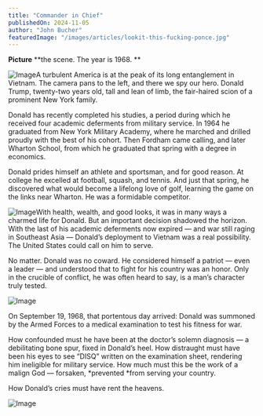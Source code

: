 ```yaml
---
title: "Commander in Chief"
publishedOn: 2024-11-05
author: "John Bucher"
featuredImage: "/images/articles/lookit-this-fucking-ponce.jpg"
---
```


**Picture** **the scene. The year is 1968. **

![Image](/images/articles/lookit-this-fucking-ponce.jpg)A turbulent America is at the peak of its long entanglement in Vietnam. The camera pans to the left, and there we spy our hero. Donald Trump, twenty-two years old, tall and lean of limb, the fair-haired scion of a prominent New York family.

Donald has recently completed his studies, a period during which he received four academic deferments from military service. In 1964 he graduated from New York Military Academy, where he marched and drilled proudly with the best of his cohort. Then Fordham came calling, and later Wharton School, from which he graduated that spring with a degree in economics.

Donald prides himself an athlete and sportsman, and for good reason. At college he excelled at football, squash, and tennis. And just that spring, he discovered what would become a lifelong love of golf, learning the game on the links near Wharton. He was a formidable competitor.

![Image](/images/articles/bonespurball.jpg)With health, wealth, and good looks, it was in many ways a charmed life for Donald. But an important decision shadowed the horizon. With the last of his academic deferments now expired — and war still raging in Southeast Asia — Donald’s deployment to Vietnam was a real possibility. The United States could call on him to serve.

No matter. Donald was no coward. He considered himself a patriot — even a leader — and understood that to fight for his country was an honor. Only in the crucible of conflict, he was often heard to say, is a man’s character truly tested.

![Image](/images/articles/drumpf-1964.jpg)

On September 19, 1968, that portentous day arrived: Donald was summoned by the Armed Forces to a medical examination to test his fitness for war.

How confounded must he have been at the doctor’s solemn diagnosis — a debilitating bone spur, fixed in Donald’s heel. How distraught must have been his eyes to see “DISQ” written on the examination sheet, rendering him ineligible for military service. How much must this be the work of a malign God — forsaken, *prevented *from serving your country.

How Donald’s cries must have rent the heavens.

![Image](/images/articles/ugh-web.jpg)
